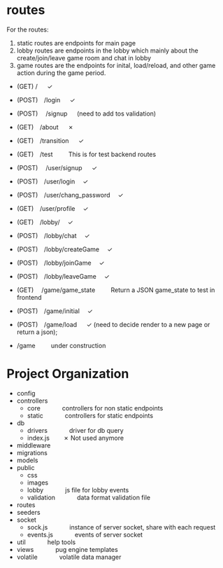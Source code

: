 # routes

For the routes:

1. static routes are endpoints for main page
2. lobby routes are endpoints in the lobby which mainly about the create/join/leave game room and chat in lobby
3. game routes are the endpoints for inital, load/reload, and other game action during the game period.

* (GET) / &emsp; &check;

* (POST)&emsp;/login  &emsp; &check;

* (POST) &emsp;/signup  &emsp; (need to add tos validation)

* (GET)&emsp;/about &emsp; &cross;

* (GET)&emsp;/transition &emsp; &check;

* (GET)&emsp;/test &emsp;&emsp; This is for test backend routes

* (POST) &emsp;/user/signup   &emsp; &check;

* (POST)&emsp;/user/login   &emsp;&check;

* (POST)&emsp;/user/chang_password &emsp;&check;

* (GET)&emsp;/user/profile  &emsp;&check;

* (GET)&emsp;/lobby/  &emsp;&check;

* (POST)&emsp;/lobby/chat  &emsp;&check; 

* (POST)&emsp;/lobby/createGame &emsp;&check;

* (POST)&emsp;/lobby/joinGame  &emsp;&check;

* (POST)&emsp;/lobby/leaveGame &emsp;&check;


* (GET)&emsp; /game/game_state &emsp;&emsp; Return a JSON game_state to test in frontend
  
* (POST)&emsp;/game/initial &emsp;&check;
  
* (POST)&emsp;/game/load  &emsp; &check; (need to decide render to a new page or return a json);
* /game &emsp;&emsp; under construction
  
# Project Organization
- config 
- controllers 
   - core &emsp;&emsp;&emsp; controllers for non static endpoints
   - static &emsp;&emsp;&emsp; controllers for static endpoints
- db 
   - drivers &emsp;&emsp;&emsp; driver for db query
   - index.js &emsp;&emsp;&cross; Not used anymore
- middleware 
- migrations
- models
- public
   - css
   - images
   - lobby &emsp;&emsp;&emsp; js file for lobby events
   - validation &emsp;&emsp;&emsp; data format validation file
- routes
- seeders
- socket 
   - sock.js &emsp;&emsp;&emsp; instance of server socket, share with each request
   - events.js &emsp;&emsp;&emsp; events of server socket
- util &emsp;&emsp;&emsp; help tools
- views &emsp;&emsp;&emsp; pug engine templates
- volatile &emsp;&emsp;&emsp; volatile data manager
  
